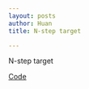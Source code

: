 ```yaml
---
layout: posts
author: Huan
title: N-step target

---
```


N-step target

[Code](https://github.com/ChuaCheowHuan/reinforcement_learning/tree/master/)
